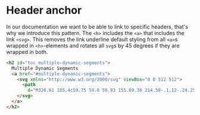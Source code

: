 # Header anchor

In our documentation we want to be able to link to specific headers, that's why we introduce this pattern. The `<h>` includes the `<a>` that includes the link `<svg>`. This removes the link underline default styling from all `<a>`s wrapped in `<h>`-elements and rotates all `svg`s by 45 degrees if they are wrapped in both.

```html
<h2 id="toc_multiple-dynamic-segments">
  Multiple Dynamic Segments 
  <a href="#multiple-dynamic-segments">
    <svg xmlns="http://www.w3.org/2000/svg" viewBox="0 0 512 512">
      <path
        d="M326.61 185.4c59.75 59.8 58.93 155.69.36 214.58-.1.12-.24.25-.36.37l-67.2 67.2c-59.27 59.27-155.7 59.26-214.96 0-59.27-59.26-59.27-155.7 0-214.96l37.1-37.1c9.85-9.85 26.8-3.3 27.3 10.6a184.27 184.27 0 0 0 9.7 52.72 16.1 16.1 0 0 1-3.8 16.61l-13.08 13.1c-28.02 28.02-28.9 73.65-1.15 101.95 28.02 28.58 74.08 28.75 102.32.51l67.2-67.19a71.98 71.98 0 0 0-10.34-110.4 16.04 16.04 0 0 1-6.95-12.6 39.83 39.83 0 0 1 11.7-29.81l21.06-21.06a16.06 16.06 0 0 1 20.58-1.73 152.48 152.48 0 0 1 20.52 17.2zM467.55 44.44c-59.26-59.26-155.7-59.27-214.96 0l-67.2 67.2-.36.37c-58.57 58.9-59.39 154.78.36 214.59a152.45 152.45 0 0 0 20.52 17.2 16.07 16.07 0 0 0 20.58-1.74l21.06-21.05a39.83 39.83 0 0 0 11.7-29.8 16.04 16.04 0 0 0-6.95-12.61 71.98 71.98 0 0 1-10.34-110.4l67.2-67.2c28.23-28.23 74.3-28.06 102.32.52 27.75 28.3 26.87 73.93-1.15 101.96l-13.1 13.09a16.1 16.1 0 0 0-3.77 16.6c5.86 17.2 9.04 35 9.69 52.73.5 13.9 17.45 20.44 27.29 10.6l37.1-37.1c59.28-59.26 59.28-155.7 0-214.96z"></path>
    </svg>
  </a>
</h2>
```
